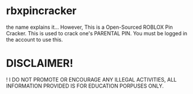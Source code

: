 # rbxpincracker
the name explains it...
However, This is a Open-Sourced ROBLOX Pin Cracker.
This is used to crack one's PARENTAL PIN. 
You must be logged in the account to use this.

# DISCLAIMER!
! I DO NOT PROMOTE OR ENCOURAGE ANY ILLEGAL ACTIVITIES, ALL INFORMATION PROVIDED IS FOR EDUCATION PORPUSES ONLY.
